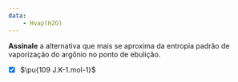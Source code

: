 ```yaml
---
data:
    - Hvap(H2O)
---
```


**Assinale** a alternativa que mais se aproxima da entropia padrão de vaporização do argônio no ponto de ebulição.

- [x] $\pu{109 J.K-1.mol-1}$
